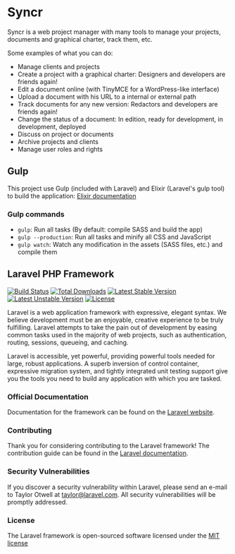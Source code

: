 # Syncr

Syncr is a web project manager with many tools to manage your projects, documents and graphical charter, track them, etc.

Some examples of what you can do:

* Manage clients and projects
* Create a project with a graphical charter: Designers and developers are friends again!
* Edit a document online (with TinyMCE for a WordPress-like interface)
* Upload a document with his URL to a internal or external path
* Track documents for any new version: Redactors and developers are friends again!
* Change the status of a document: In edition, ready for development, in development, deployed
* Discuss on project or documents
* Archive projects and clients
* Manage user roles and rights

## Gulp

This project use Gulp (included with Laravel) and Elixir (Laravel's gulp tool) to build the application: [Elixir documentation](http://laravel.com/docs/5.1/elixir)

### Gulp commands

- `gulp`: Run all tasks (By default: compile SASS and build the app)
- `gulp --production`: Run all tasks and minify all CSS and JavaScript
- `gulp watch`: Watch any modification in the assets (SASS files, etc.) and compile them

## Laravel PHP Framework

[![Build Status](https://travis-ci.org/laravel/framework.svg)](https://travis-ci.org/laravel/framework)
[![Total Downloads](https://poser.pugx.org/laravel/framework/d/total.svg)](https://packagist.org/packages/laravel/framework)
[![Latest Stable Version](https://poser.pugx.org/laravel/framework/v/stable.svg)](https://packagist.org/packages/laravel/framework)
[![Latest Unstable Version](https://poser.pugx.org/laravel/framework/v/unstable.svg)](https://packagist.org/packages/laravel/framework)
[![License](https://poser.pugx.org/laravel/framework/license.svg)](https://packagist.org/packages/laravel/framework)

Laravel is a web application framework with expressive, elegant syntax. We believe development must be an enjoyable, creative experience to be truly fulfilling. Laravel attempts to take the pain out of development by easing common tasks used in the majority of web projects, such as authentication, routing, sessions, queueing, and caching.

Laravel is accessible, yet powerful, providing powerful tools needed for large, robust applications. A superb inversion of control container, expressive migration system, and tightly integrated unit testing support give you the tools you need to build any application with which you are tasked.

### Official Documentation

Documentation for the framework can be found on the [Laravel website](http://laravel.com/docs).

### Contributing

Thank you for considering contributing to the Laravel framework! The contribution guide can be found in the [Laravel documentation](http://laravel.com/docs/contributions).

### Security Vulnerabilities

If you discover a security vulnerability within Laravel, please send an e-mail to Taylor Otwell at taylor@laravel.com. All security vulnerabilities will be promptly addressed.

### License

The Laravel framework is open-sourced software licensed under the [MIT license](http://opensource.org/licenses/MIT)
